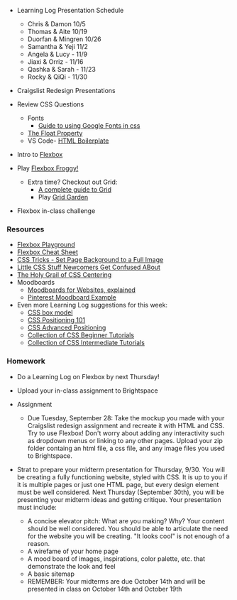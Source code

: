 * Learning Log Presentation Schedule
    * Chris & Damon 10/5
    * Thomas & Aite 10/19
    * Duorfan & Mingren 10/26
    * Samantha & Yeji 11/2
    * Angela & Lucy - 11/9
    * Jiaxi & Orriz - 11/16
    * Qashka &  Sarah - 11/23
    * Rocky & QiQi - 11/30

* Craigslist Redesign Presentations

* Review CSS Questions
    * Fonts
        * [Guide to using Google Fonts in css](https://developers.google.com/fonts/docs/getting_started)
    * [The Float Property](https://www.w3schools.com/css/css_float.asp) 
    * VS Code- [HTML Boilerplate](https://marketplace.visualstudio.com/items?itemName=sidthesloth.html5-boilerplate)

* Intro to [Flexbox](https://css-tricks.com/snippets/css/a-guide-to-flexbox/)

* Play [Flexbox Froggy!](https://flexboxfroggy.com/)
    * Extra time? Checkout out Grid:
        * [A complete guide to Grid](https://css-tricks.com/snippets/css/complete-guide-grid/)
        * Play [Grid Garden](https://codepip.com/games/grid-garden/)

* Flexbox in-class challenge


### Resources
* [Flexbox Playground](https://codepen.io/enxaneta/full/adLPwv)
* [Flexbox Cheat Sheet](https://www.freecodecamp.org/news/flexbox-the-ultimate-css-flex-cheatsheet/)
* [CSS Tricks - Set Page Background to a Full Image](http://css-tricks.com/perfect-full-page-background-image/)
* [Little CSS Stuff Newcomers Get Confused ABout](http://css-tricks.com/little-css-stuff-newcomers-get-confused-about/)
* [The Holy Grail of CSS Centering](http://webdesign.tutsplus.com/tutorials/the-holy-grail-of-css-centering--cms-22114)
* Moodboards
    * [Moodboards for Websites, explained](https://www.smartbugmedia.com/blog/what-is-a-mood-board-and-how-can-it-influence-my-website-design)
    * [Pinterest Moodboard Example](https://www.pinterest.com/pin/331999803756049839/)
* Even more Learning Log suggestions for this week:
    * [CSS box model](https://css-tricks.com/the-css-box-model/)
    * [CSS Positioning 101](http://alistapart.com/article/css-positioning-101)
    * [CSS Advanced Positioning](https://internetingishard.com/html-and-css/advanced-positioning/)
    * [Collection of CSS Beginner Tutorials](https://css-tricks.com/guides/beginner/)
    * [Collection of CSS Intermediate Tutorials](https://www.htmldog.com/guides/css/intermediate/)

### Homework

* Do a Learning Log on Flexbox by next Thursday!

* Upload your in-class assignment to Brightspace

* Assignment
    * Due Tuesday, September 28: Take the mockup you made with your Craigslist redesign assignment and recreate it with HTML and CSS. Try to use Flexbox! Don't worry about adding any interactivity such as dropdown menus or linking to any other pages. Upload your zip folder containg an html file, a css file, and any image files you used to Brightspace.

* Strat to prepare your midterm presentation for Thursday, 9/30. You will be creating a fully functioning website, styled with CSS. It is up to you if it is multiple pages or just one HTML page, but every design element must be well considered. Next Thursday (September 30th), you will be presenting your midterm ideas and getting critique. Your presentation must include:
    * A concise elevator pitch: What are you making? Why? Your content should be well considered. You should be able to articulate the need for the website you will be creating. "It looks cool" is not enough of a reason.
    * A wirefame of your home page
    * A mood board of images, inspirations, color palette, etc. that demonstrate the look and feel
    * A basic sitemap
    * REMEMBER: Your midterms are due October 14th and will be presented in class on October 14th and October 19th
